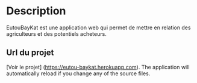 # Description
EutouBayKat est une application web qui permet de mettre en relation des agriculteurs et des potentiels acheteurs.


## Url du projet

[Voir le projet] (https://eutou-baykat.herokuapp.com). The application will automatically reload if you change any of the source files.

